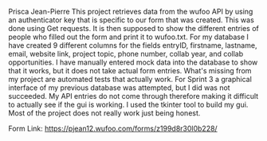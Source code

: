 Prisca Jean-Pierre
This project retrieves data from the wufoo API by using an 
authenticator key that is specific to our form that was created.
This was done using Get requests. It is then supposed to show the 
different entries of people who filled out the form and print it to wufoo.txt.
For my database I have created 9 different columns for the fields entryID, firstname, 
lastname, email, website link, project topic, phone number, collab year,
and collab opportunities. I have manually entered mock data into the 
database to show that it works, but it does not take actual form entries.
What's missing from my project are automated tests that actually work.
For Sprint 3 a graphical interface of my previous database was attempted, but I did
was not succeeded. My API entries do not come through therefore making it difficult to actually see 
if the gui is working. I used the tkinter tool to build my gui. Most of the 
project does not really work just being honest. 

Form Link: https://pjean12.wufoo.com/forms/z199d8r30l0b228/

